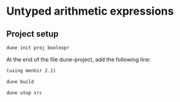 # Untyped arithmetic expressions


## Project setup

```bash
dune init proj boolexpr
```

At the end of the file dune-project, add the following line:
```bash
(using menhir 2.1)
```

```bash
dune build
```

```bash
dune utop src
```
